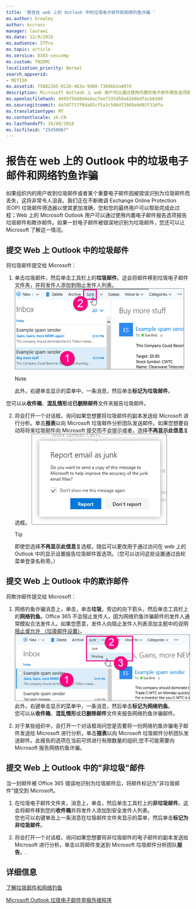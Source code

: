 ```yaml
---
title: '报告在 web 上的 Outlook 中的垃圾电子邮件和网络钓鱼诈骗 '
ms.author: krowley
author: kccross
manager: laurawi
ms.date: 12/9/2016
ms.audience: ITPro
ms.topic: article
ms.service: O365-seccomp
ms.custom: TN2DMC
localization_priority: Normal
search.appverid:
- MET150
ms.assetid: 758822b5-0126-463a-9d08-7366bb2a807d
description: Microsoft Outlook 上 web 用户可以通过使用内置的电子邮件报告选项报告垃圾邮件和网络钓鱼诈骗。您还可以让 Microsoft 知道是否电子邮件被错误地标识为垃圾邮件。
ms.openlocfilehash: d495f5648d4e4ac7ee7335d58a4268bdfecb6109
ms.sourcegitcommit: 4a7d7717f0da05cf5a3c506df2989a9d02f33dfa
ms.translationtype: MT
ms.contentlocale: zh-CN
ms.lasthandoff: 10/08/2018
ms.locfileid: "25450067"
---
```

# <a name="report-junk-email-and-phishing-scams-in-outlook-on-the-web"></a>报告在 web 上的 Outlook 中的垃圾电子邮件和网络钓鱼诈骗 

如果组织内的用户收到垃圾邮件或者某个重要电子邮件因被错误识别为垃圾邮件而丢失，这将非常令人沮丧。我们正在不断微调 Exchange Online Protection (EOP) 垃圾邮件筛选器以使其更加准确，您和您的最终用户可以帮助完成此过程；Web 上的 Microsoft Outlook 用户可以通过使用内置电子邮件报告选项报告垃圾邮件和欺诈邮件。如果一封电子邮件被错误地识别为垃圾邮件，您还可以让 Microsoft 了解这一情况。
  
## <a name="submit-junk-messages-in-outlook-on-the-web"></a>提交 Web 上 Outlook 中的垃圾邮件

将垃圾邮件提交给 Microsoft：
  
1. 单击垃圾邮件，然后单击工具栏上的**垃圾邮件**。这会将邮件移到垃圾电子邮件文件夹，并将发件人添加到阻止发件人列表。 ![指明电子邮件是从 web 上的 Outlook 垃圾邮件](media/a10ae792-aab6-4374-a041-6c3f732eb2e3.png)
  
    > [!NOTE]
    > 此外，右键单击显示的菜单中，一条消息，然后单击**标记为垃圾邮件**。 
  
您可以从**收件箱**、**混乱情形**或**已删除邮件**文件夹报告垃圾邮件。 
  
2. 将会打开一个对话框，询问如果您想要将垃圾邮件的副本发送给 Microsoft 进行分析。单击**报表**以向 Microsoft 垃圾邮件分析团队发送邮件。如果您想要自动将将来垃圾邮件向 Microsoft 提交而不会提示或者，选择**不再显示此信息**复选框。 ![从 web 上的 Outlook 向 Microsoft 报告垃圾邮件](media/e8d3a9f9-6eb6-4309-ba6d-643dffdb6a33.png)
  
    > [!TIP]
    > 即使您选择**不再显示此信息**复选框，随后可以更改用于通过访问在 web 上的 Outlook 中的显示设置报告垃圾邮件首选项。（您可以访问这些设置通过齿轮菜单登录名称旁。） 
  
## <a name="submit-phishing-scam-messages-in-outlook-on-the-web"></a>提交 Web 上 Outlook 中的欺诈邮件

将欺诈邮件提交给 Microsoft：
  
1. 网络钓鱼诈骗消息上，单击，单击**垃圾**，旁边的向下箭头，然后单击工具栏上的**网络钓鱼**。Office 365 不会阻止发件人，因为网络钓鱼诈骗邮件的发件人通常模拟合法发件人。如果您愿意，发件人向阻止发件人列表添加主题中的说明[阻止或允许 （垃圾邮件设置）](https://go.microsoft.com/fwlink/?LinkId=627572)。![指示电子邮件是在 web 上的 Outlook 中网络钓鱼诈骗](media/959bb577-341c-41ee-a159-e46600b2cf8a.png)<br/>此外，右键单击显示的菜单中，一条消息，然后单击**标记为网络钓鱼**。<br/>您可以从**收件箱**、**混乱情形**或**已删除邮件**文件夹报告网络钓鱼诈骗邮件。 
  
2. 对于某些组织中，会打开一个对话框询问您是否要将一份网络钓鱼诈骗电子邮件发送给 Microsoft 进行分析。单击**报表**以向 Microsoft 垃圾邮件分析团队发送邮件。此报告的选项在当前可供进行有限数量的组织;您不可能需要向 Microsoft 报告网络钓鱼诈骗。 
    
## <a name="submit-not-junk-messages-in-outlook-on-the-web"></a>提交 Web 上 Outlook 中的"非垃圾"邮件

当一封邮件被 Office 365 错误地识别为垃圾邮件后，将邮件标记为"非垃圾邮件"提交到 Microsoft。
  
1. 在垃圾电子邮件文件夹，消息上，单击，然后单击工具栏上的**非垃圾邮件**。这会将邮件移到您的**收件箱**并将发件人添加到安全发件人列表。<br/>您也可以右键单击上一条消息在垃圾邮件文件夹显示的菜单，然后单击**标记为非垃圾邮件**。 
  
2. 将会打开一个对话框，询问如果您想要将非垃圾邮件的电子邮件的副本发送给 Microsoft 进行分析。单击以将邮件发送到 Microsoft 垃圾邮件分析团队**报告**。. 
    
## <a name="for-more-information"></a>详细信息

[了解垃圾邮件和网络钓鱼](https://go.microsoft.com/fwlink/p/?LinkId=270068)

[Microsoft Outlook 垃圾电子邮件举报外接程序](https://docs.microsoft.com/en-us/office365/securitycompliance/junk-email-reporting-add-in-for-microsoft-outlook)
  
  

